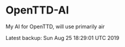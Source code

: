 # OpenTTD-AI
My AI for OpenTTD, will use primarily air

Latest backup: Sun Aug 25 18:29:01 UTC 2019
